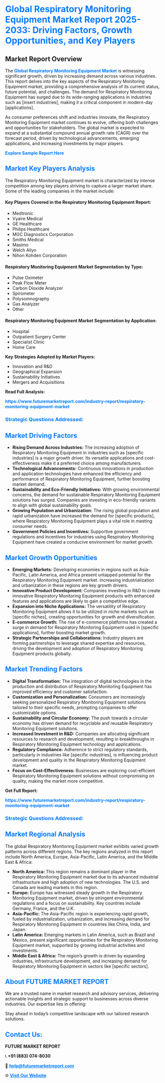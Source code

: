 <h1 style="color: #007BFF;">Global Respiratory Monitoring Equipment Market Report 2025-2033: Driving Factors, Growth Opportunities, and Key Players</h1>

<section id="overview">
<h2>Market Report Overview</h2>
<p>The <a href="https://www.futuremarketreport.com/industry-report/respiratory-monitoring-equipment-market" style="color: #007BFF; text-decoration: none;"><strong>Global Respiratory Monitoring Equipment Market</strong></a> is witnessing significant growth, driven by increasing demand across various industries. This report delves into the key aspects of the Respiratory Monitoring Equipment market, providing a comprehensive analysis of its current status, future potential, and challenges. The demand for Respiratory Monitoring Equipment has surged due to its wide-ranging applications in industries such as [insert industries], making it a critical component in modern-day [applications].</p>
<p>As consumer preferences shift and industries innovate, the Respiratory Monitoring Equipment market continues to evolve, offering both challenges and opportunities for stakeholders. The global market is expected to expand at a substantial compound annual growth rate (CAGR) over the forecast period, driven by technological advancements, emerging applications, and increasing investments by major players.</p>
</section>

<section id="overview">
<p><a href="https://www.futuremarketreport.com/request-sample/reportId=77872" style="color: #007BFF; text-decoration: none;"><strong>Explore Sample Report Here</strong></a></p>
</section>

<section id="key-players">
<h2 style="color: #007BFF;">Market Key Players Analysis</h2>
<p>The Respiratory Monitoring Equipment market is characterized by intense competition among key players striving to capture a larger market share. Some of the leading companies in the market include:</p>
<h4>Key Players Covered in the Respiratory Monitoring Equipment Report:</h4>
<ul><li>Medtronic</li><li>Vyaire Medical</li><li>GE Healthcare</li><li>Philips Healthcare</li><li>MGC Diagnostics Corporation</li><li>Smiths Medical</li><li>Masimo</li><li>Welch Allyn</li><li>Nihon Kohden Corporation</li></ul>
<h4>Respiratory Monitoring Equipment Market Segmentation by Type:</h4>
<ul><li>Pulse Oximeter</li><li>Peak Flow Meter</li><li>Carbon Dioxide Analyzer</li><li>Spirometer</li><li>Polysomnography</li><li>Gas Analyzer</li><li>Other</li></ul>

<h4>Respiratory Monitoring Equipment Market Segmentation by Application:</h4>
<ul><li>Hospital</li><li>Outpatient Surgery Center</li><li>Specialist Clinic</li><li>Home Care</li></ul>
<p><strong>Key Strategies Adopted by Market Players:</strong></p>
<ul>
<li>Innovation and R&D</li>
<li>Geographical Expansion</li>
<li>Sustainability Initiatives</li>
<li>Mergers and Acquisitions</li>
</ul>
</section>

<section>
<p><strong>Read Full Analysis: </strong></p><a href="https://www.futuremarketreport.com/industry-report/respiratory-monitoring-equipment-market" style="color: #007BFF; text-decoration: none;"><strong>https://www.futuremarketreport.com/industry-report/respiratory-monitoring-equipment-market</strong></a>
<h3 style="color: #007BFF;">Strategic Questions Addressed:</h3>
</section>

<section id="driving-factors">
<h2 style="color: #007BFF;">Market Driving Factors</h2>
<ul>
<li><strong>Rising Demand Across Industries:</strong> The increasing adoption of Respiratory Monitoring Equipment in industries such as [specific industries] is a major growth driver. Its versatile applications and cost-effectiveness make it a preferred choice among manufacturers.</li>
<li><strong>Technological Advancements:</strong> Continuous innovations in production and application technologies have enhanced the efficiency and performance of Respiratory Monitoring Equipment, further boosting market demand.</li>
<li><strong>Sustainability and Eco-Friendly Initiatives:</strong> With growing environmental concerns, the demand for sustainable Respiratory Monitoring Equipment solutions has surged. Companies are investing in eco-friendly variants to align with global sustainability goals.</li>
<li><strong>Growing Population and Urbanization:</strong> The rising global population and rapid urbanization have increased the demand for [specific products], where Respiratory Monitoring Equipment plays a vital role in meeting consumer needs.</li>
<li><strong>Government Policies and Incentives:</strong> Supportive government regulations and incentives for industries using Respiratory Monitoring Equipment have created a conducive environment for market growth.</li>
</ul>
</section>

<section id="growth-opportunities">
<h2 style="color: #007BFF;">Market Growth Opportunities</h2>
<ul>
<li><strong>Emerging Markets:</strong> Developing economies in regions such as Asia-Pacific, Latin America, and Africa present untapped potential for the Respiratory Monitoring Equipment market. Increasing industrialization and urbanization in these regions are key growth drivers.</li>
<li><strong>Innovative Product Development:</strong> Companies investing in R&D to create innovative Respiratory Monitoring Equipment products with enhanced features and applications are likely to gain a competitive edge.</li>
<li><strong>Expansion into Niche Applications:</strong> The versatility of Respiratory Monitoring Equipment allows it to be utilized in niche markets such as [specific niches], creating opportunities for growth and diversification.</li>
<li><strong>E-commerce Growth:</strong> The rise of e-commerce platforms has created a surge in demand for Respiratory Monitoring Equipment used in [specific applications], further boosting market growth.</li>
<li><strong>Strategic Partnerships and Collaborations:</strong> Industry players are forming partnerships to leverage shared expertise and resources, driving the development and adoption of Respiratory Monitoring Equipment products globally.</li>
</ul>
</section>

<section id="trending-factors">
<h2 style="color: #007BFF;">Market Trending Factors</h2>
<ul>
<li><strong>Digital Transformation:</strong> The integration of digital technologies in the production and distribution of Respiratory Monitoring Equipment has improved efficiency and customer satisfaction.</li>
<li><strong>Customization and Personalization:</strong> Consumers are increasingly seeking personalized Respiratory Monitoring Equipment solutions tailored to their specific needs, prompting companies to offer customizable options.</li>
<li><strong>Sustainability and Circular Economy:</strong> The push towards a circular economy has driven demand for recyclable and reusable Respiratory Monitoring Equipment solutions.</li>
<li><strong>Increased Investment in R&D:</strong> Companies are allocating significant resources to research and development, resulting in breakthroughs in Respiratory Monitoring Equipment technology and applications.</li>
<li><strong>Regulatory Compliance:</strong> Adherence to strict regulatory standards, particularly in industries like [specific industries], is influencing product development and quality in the Respiratory Monitoring Equipment market.</li>
<li><strong>Focus on Cost-Effectiveness:</strong> Businesses are exploring cost-efficient Respiratory Monitoring Equipment solutions without compromising on quality, making the market more competitive.</li>
</ul>
</section>

<section>
<p><strong>Get Full Report: </strong></p><a href="https://www.futuremarketreport.com/industry-report/respiratory-monitoring-equipment-market" style="color: #007BFF; text-decoration: none;"><strong>https://www.futuremarketreport.com/industry-report/respiratory-monitoring-equipment-market</strong></a>
<h3 style="color: #007BFF;">Strategic Questions Addressed:</h3>
</section>


<section id="regional-analysis">
<h2 style="color: #007BFF;">Market Regional Analysis</h2>
<p>The global Respiratory Monitoring Equipment market exhibits varied growth patterns across different regions. The key regions analyzed in this report include North America, Europe, Asia-Pacific, Latin America, and the Middle East & Africa:</p>
<ul>
<li><strong>North America:</strong> This region remains a dominant player in the Respiratory Monitoring Equipment market due to its advanced industrial infrastructure and high adoption of new technologies. The U.S. and Canada are leading markets in this region.</li>
<li><strong>Europe:</strong> Europe has witnessed steady growth in the Respiratory Monitoring Equipment market, driven by stringent environmental regulations and a focus on sustainability. Key countries include Germany, France, and the U.K.</li>
<li><strong>Asia-Pacific:</strong> The Asia-Pacific region is experiencing rapid growth, fueled by industrialization, urbanization, and increasing demand for Respiratory Monitoring Equipment in countries like China, India, and Japan.</li>
<li><strong>Latin America:</strong> Emerging markets in Latin America, such as Brazil and Mexico, present significant opportunities for the Respiratory Monitoring Equipment market, supported by growing industrial activities and investments.</li>
<li><strong>Middle East & Africa:</strong> The region’s growth is driven by expanding industries, infrastructure development, and increasing demand for Respiratory Monitoring Equipment in sectors like [specific sectors].</li>
</ul>
</section>

<footer>
<h2 style="color: #007BFF;">About FUTURE MARKET REPORT</h2>
<p>We are a trusted name in market research and advisory services, delivering actionable insights and strategic support to businesses across diverse industries. Our expertise lies in offering:</p>

<p>Stay ahead in today’s competitive landscape with our tailored research solutions.</p>

<h2 style="color: #007BFF;">Contact Us:</h2>
<p><strong>FUTURE MARKET REPORT</strong></p>
<p>📞 <strong>+91 (883) 074-8030</strong></p>
<p>📧 <strong><a href="mailto:help@futuremarketreport.com" style="color: #007BFF;">help@futuremarketreport.com</a></strong></p>
<p>🌐 <strong><a href="https://www.futuremarketreport.com/" style="color: #007BFF;">Visit Our Website</a></strong></p>
</footer>